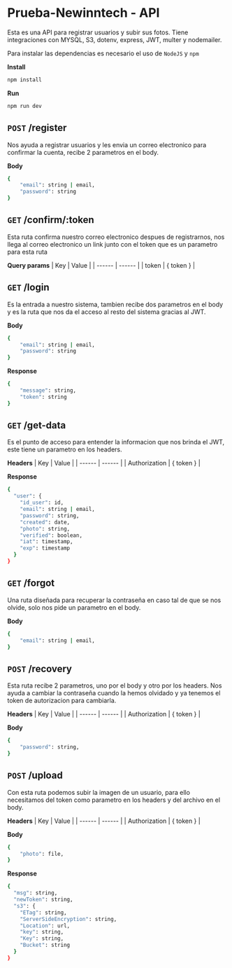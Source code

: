 # Prueba-Newinntech - API

Esta es una API para registrar usuarios y subir sus fotos.
Tiene integraciones con MYSQL, S3, dotenv, express, JWT, multer y nodemailer.

Para instalar las dependencias es necesario el uso de `NodeJS` y `npm` 

**Install**
```sh
npm install
```
**Run**
```sh
npm run dev
```


## `POST` /register
Nos ayuda a registrar usuarios y les envia un correo electronico para confirmar la cuenta, recibe 2 
parametros en el body.

**Body**

```sh
{
    "email": string | email,
    "password": string
}
```

## `GET` /confirm/:token
Esta ruta confirma nuestro correo electronico despues de registrarnos, nos llega al correo electronico un link junto con el token que es un parametro para esta ruta 

**Query params**
| Key | Value |
| ------ | ------ |
| token | { token } |

## `GET` /login
Es la entrada a nuestro sistema, tambien recibe dos parametros en el body y es la ruta que nos da
el acceso al resto del sistema gracias al JWT.

**Body**
```sh
{
    "email": string | email,
    "password": string
}
```

**Response**
```sh
{
    "message": string,
    "token": string
}
```

## `GET` /get-data
Es el punto de acceso para entender la informacion que nos brinda el JWT, este tiene un parametro en los headers.

**Headers**
| Key | Value |
| ------ | ------ |
| Authorization | { token } |

**Response**
```sh
{
  "user": {
    "id_user": id,
    "email": string | email,
    "password": string,
    "created": date,
    "photo": string,
    "verified": boolean,
    "iat": timestamp,
    "exp": timestamp
  }
}
```

## `GET` /forgot
Una ruta diseñada para recuperar la contraseña en caso tal de que se nos olvide, solo nos pide un parametro en el body.

**Body**
```sh
{
    "email": string | email,
}
```

## `POST` /recovery
Esta ruta recibe 2 parametros, uno por el body y otro por los headers. Nos ayuda a cambiar la contraseña cuando la hemos 
olvidado y ya tenemos el token de autorizacion para cambiarla.

**Headers**
| Key | Value |
| ------ | ------ |
| Authorization | { token } |

**Body**
```sh
{
    "password": string,
}
```

## `POST` /upload
Con esta ruta podemos subir la imagen de un usuario, para ello necesitamos del token como parametro en los headers y del archivo en el body.

**Headers**
| Key | Value |
| ------ | ------ |
| Authorization | { token } |

**Body**
```sh
{
    "photo": file,
}
```

**Response**
```sh
{
  "msg": string,
  "newToken": string,
  "s3": {
    "ETag": string,
    "ServerSideEncryption": string,
    "Location": url,
    "key": string,
    "Key": string,
    "Bucket": string
  }
}
```

